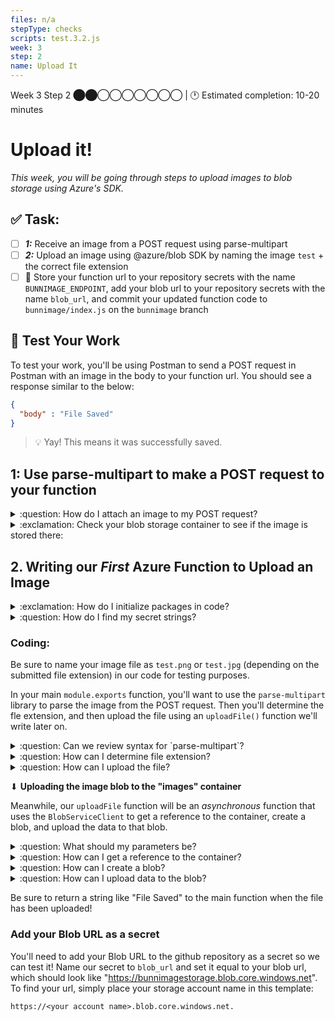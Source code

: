 ```yaml
---
files: n/a
stepType: checks
scripts: test.3.2.js
week: 3
step: 2
name: Upload It
---
```


Week 3 Step 2 ⬤⬤◯◯◯◯◯◯◯ | 🕐 Estimated completion: 10-20 minutes

# Upload it!
*This week, you will be going through steps to upload images to blob storage using Azure's SDK.*

## ✅  Task:

- [ ] ***1:*** Receive an image from a POST request using parse-multipart
- [ ] ***2:*** Upload an image using @azure/blob SDK by naming the image `test` + the correct file extension
- [ ]  🚀 Store your function url to your repository secrets with the name `BUNNIMAGE_ENDPOINT`, add your blob url to your repository secrets with the name `blob_url`, and commit your updated function code to `bunnimage/index.js` on the `bunnimage` branch

## 🚧 Test Your Work

To test your work, you'll be using Postman to send a POST request in Postman with an image in the body to your function url. You should see a response similar to the below:

```JSON
{
  "body" : "File Saved"
}
```
> 💡 Yay! This means it was successfully saved.

## 1: Use parse-multipart to make a POST request to your function

<details>
<summary>:question: How do I attach an image to my POST request?</summary>
</br>

1. Get your `bunnimage` function url

2. Use Postman to make a POST request to your functional url

    ![image](https://user-images.githubusercontent.com/49426183/120075487-4e669c00-c056-11eb-8049-d2e00c766525.png)

3. You will need to send body data with your request:
    - The Body tab in Postman allows you to specify the data you need to send with a request
    - You can send various different types of body data to suit your API
    - Website forms often send data to APIs as multipart/form-data
    - You can replicate this in Postman using the form-data Body tab
    - Be sure to check File instead of Text, since we'll be posting an image instead of a JSON object

    ![image](https://user-images.githubusercontent.com/49426183/120075704-393e3d00-c057-11eb-8d99-7dfe8d5fd584.png)

</details>

<details>
<summary>:exclamation: Check your blob storage container to see if the image is stored there:</summary>
</br>

![https://user-images.githubusercontent.com/69332964/99189316-9c592980-272e-11eb-9870-dbc1f9352599.png](https://user-images.githubusercontent.com/69332964/99189316-9c592980-272e-11eb-9870-dbc1f9352599.png)

<br><br>
</details>

## 2. Writing our *First* Azure Function to Upload an Image

<details>
<summary>:exclamation: How do I initialize packages in code?</summary>
</br>

1. Use this [tutorial](https://docs.microsoft.com/en-us/azure/azure-functions/functions-how-to-use-azure-function-app-settings) to add in your own secret strings from your storage container
    - The storage container is the one you created in step 1
    - Navigate to the container and find your secret strings
2. Add the following lines of code to the top of your index.js file:
    ```js
    var multipart = require("parse-multipart")
    const connectionString = process.env.AZURE_STORAGE_CONNECTION_STRING;
    const { BlobServiceClient } = require("@azure/storage-blob");
    ```
    - Take note of the `process.env` value being assigned to `connectionstring`

<br><br>
</details>

<details>
<summary>:question: How do I find my secret strings?</summary>
</br>

You should have already added these in your repository secrets in step 1. Here is a review:

<img src="https://user-images.githubusercontent.com/69332964/99161798-ba3d7480-26c3-11eb-8e55-eac4bd4cb174.png" width=400>

![https://user-images.githubusercontent.com/69332964/99161822-ec4ed680-26c3-11eb-8977-f12beb496c24.png](https://user-images.githubusercontent.com/69332964/99161822-ec4ed680-26c3-11eb-8977-f12beb496c24.png)

- *Note: You'll need to store these strings in [environment variables](https://docs.microsoft.com/en-us/azure/app-service/configure-common) as well, if you don't want to accidentally commit them. You can access these with `process.env['thesecretname']`*

</details>

### Coding:

Be sure to name your image file as `test.png` or `test.jpg` (depending on the submitted file extension) in our code for testing purposes.

In your main `module.exports` function, you'll want to use the `parse-multipart` library to parse the image from the POST request. Then you'll determine the fle extension, and then upload the file using an `uploadFile()` function we'll write later on.

<details>
<summary>:question: Can we review syntax for `parse-multipart`?</summary>
</br>

To parse a request's body, you can use the following lines of code:

```js
var boundary = multipart.getBoundary(req.headers['content-type']);
var body = req.body;
var parsedBody = multipart.Parse(body, boundary);
```

</details>

<details>
<summary>:question: How can I determine file extension?</summary>
</br>

You can use a series of if-else statements like the ones below:

```js
var filetype = parsedBody[0].type;
if (filetype == "image/png") {
    ext = "png";
} else if (filetype == "image/jpeg") {
    ext = "jpg";
} else {
    username = "invalidimage"
    ext = "";
}
```

</details>

<details>
<summary>:question: How can I upload the file?</summary>
</br>

In this case, we'll just call the `uploadFile()` function that we'll be writing later on.

```js
var responseMessage = await uploadFile(parsedBody, ext);
context.res = {
    body: responseMessage
};
```

</details>

⬇ **Uploading the image blob to the "images" container**

Meanwhile, our `uploadFile` function will be an *asynchronous* function that uses the `BlobServiceClient` to get a reference to the container, create a blob, and upload the data to that blob.

<details>
<summary>:question: What should my parameters be?</summary>

The signature of your `uploadFile()` function should look something like:

```js
async function uploadFile(parsedBody, ext)
```

</details>

<details>
<summary>:question: How can I get a reference to the container?</summary>

```js
const blobServiceClient = BlobServiceClient.fromConnectionString(connectionString);
const containerName = "<YOUR_CONTAINER_NAME>";
const containerClient = blobServiceClient.getContainerClient(containerName);    // Get a reference to a container
```

</details>

<details>
<summary>:question: How can I create a blob?</summary>

```js
const blobName = 'test.' + ext;    // Create the container
const blockBlobClient = containerClient.getBlockBlobClient(blobName); // Get a block blob client
```
Based on previous code we've written and logic, fill in the blanks!

</details>

<details>
<summary>:question: How can I upload data to the blob?</summary>

```js
const uploadBlobResponse = await blockBlobClient.upload(parsedBody[0].data, parsedBody[0].data.length);
```

</details>

Be sure to return a string like "File Saved" to the main function when the file has been uploaded!

### Add your Blob URL as a secret

You'll need to add your Blob URL to the github repository as a secret so we can test it! Name our secret to `blob_url` and set it equal to your blob url, which should look like "https://bunnimagestorage.blob.core.windows.net". To find your url, simply place your storage account name in this template:
```
https://<your account name>.blob.core.windows.net.
```

<br />